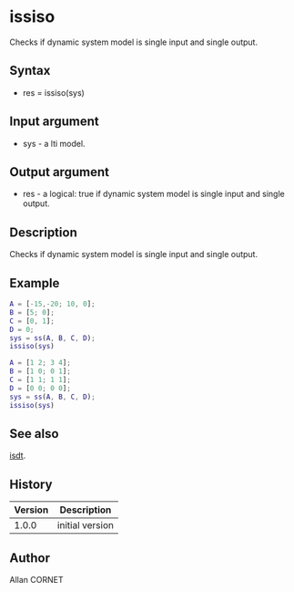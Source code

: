 # issiso

Checks if dynamic system model is single input and single output.

## Syntax

- res = issiso(sys)

## Input argument

- sys - a lti model.

## Output argument

- res - a logical: true if dynamic system model is single input and single output.

## Description

  <p>Checks if dynamic system model is single input and single output.</p>

## Example

```matlab
A = [-15,-20; 10, 0];
B = [5; 0];
C = [0, 1];
D = 0;
sys = ss(A, B, C, D);
issiso(sys)

A = [1 2; 3 4];
B = [1 0; 0 1];
C = [1 1; 1 1];
D = [0 0; 0 0];
sys = ss(A, B, C, D);
issiso(sys)
```

## See also

[isdt](isdt.md).

## History

| Version | Description     |
| ------- | --------------- |
| 1.0.0   | initial version |

## Author

Allan CORNET
